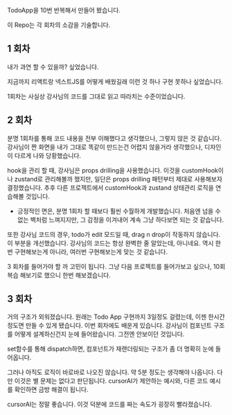 TodoApp을 10번 반복해서 만들어 봤습니다.


이 Repo는 각 회차의 소감을 기술합니다.


## 1 회차

내가 과연 할 수 있을까? 싶었습니다.

지금까지 리액트랑 넥스트JS를 어떻게 배웠길래 이런 것 하나 구현 못하나 싶었습니다.

1회차는 사실상 강사님의 코드를 그대로 읽고 따라치는 수준이었습니다.

## 2 회차

분명 1회차를 통해 코드 내용을 전부 이해했다고 생각했으나, 그렇지 않은 것 같습니다. 강사님이 짠 화면을 내가 그대로 똑같이 만드는건 어렵지 않을거라 생각했으나, 디자인이 다르게 나와 당황했습니다.

hook을 관리 할 때, 강사님은 props drilling을 사용했습니다. 이것을 customHook이나 zustand로 관리해볼까 했지만, 일단은 props drilling 패턴부터 제대로 사용해보자 결정했습니다.
추후 다른 프로젝트에서 customHook과 zustand 상태관리 로직을 연습해볼 것입니다.

- 긍정적인 면은, 분명 1회차 할 때보다 훨씬 수월하게 개발했습니다. 처음엔 넘을 수 없는 벽처럼 느껴지지만, 그 감정을 이겨내어 계속 그냥 하다보면 되는 것 같습니다.

또한 강사님 코드의 경우, todo가 edit 모드일 때, drag n drop이 작동하지 않습니다. 이 부분을 개선했습니다. 강사님의 코드는 항상 완벽한 줄 알았는데,
아니네요. 역시 한번 구현해보는게 아니라, 여러번 구현해보는게 맞는 것 같습니다.

3 회차를 들어가야 할 까 고민이 됩니다. 그냥 다음 프로젝트를 들어가보고 싶으나, 10회 복습 해보기로 했으니 한번 해보겠습니다.

## 3 회차

거의 구조가 외워졌습니다. 원래는 Todo App 구현까지 3일정도 걸렸는데, 이젠 한시간 정도면 만들 수 있게 됐습니다. 이번 회차에도 배운게 있습니다. 강사님이 컴포넌트 구조를 어떻게 설계하신건지 눈에 들어왔습니다. 그전엔 안보이던 것입니다.

set함수를 통해 dispatch하면, 컴포넌트가 재랜더링되는 구조가 좀 더 명확히 눈에 들어옵니다.

그러나 아직도 로직이 바로바로 나오진 않습니다. 약 5분 정도는 생각해야 나옵니다. 다만 이것은 별 문제는 없다고 판단됩니다. cursorAI가 제안하는 예시와, 다른 코드 예시를 확인하면 금방 해결이 됩니다.

cursorAI는 정말 좋습니다. 이것 덕분에 코드를 짜는 속도가 굉장히 빨라졌습니다.
